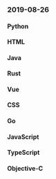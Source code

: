 ### 2019-08-26

#### Python

#### HTML

#### Java

#### Rust

#### Vue

#### CSS

#### Go

#### JavaScript

#### TypeScript

#### Objective-C
